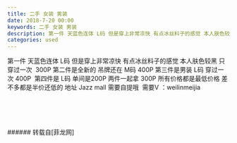 ```yaml
---
title: 二手 女装 男装
date: 2018-7-20 00:00
keywords: 二手 女装 男装
description: 第一件 天蓝色连体 L码 但是穿上非常凉快 有点冰丝料子的感觉 本人肤色较黑 只穿过一次  300P 第二件是全新的 吊牌还在 M码 400P 第三件是男装 L码 穿过一次 400P  第四件是 L码 单间是200P 两件一起拿 300P 所有价格都是最低价格 差不多都是半价还低的 地址 Jazz mall 需要自提哦  需要V ：weilinmeijia 
categories: used
---
```

<td class="t_f" id="postmessage_1530464">

第一件 天蓝色连体 L码 但是穿上非常凉快 有点冰丝料子的感觉 本人肤色较黑 只穿过一次  300P 第二件是全新的 吊牌还在 M码 400P 第三件是男装 L码 穿过一次 400P  第四件是 L码 单间是200P 两件一起拿 300P 所有价格都是最低价格 差不多都是半价还低的 地址 Jazz mall 需要自提哦  需要V ：weilinmeijia <br/>
<img alt="" border="0" class="zoom" data-cf-modified-ee2b0582e2293c70d803dd62-="" file="http://www.flw.ph/data/appbyme/upload/image/201807/20/s35eL5TuDiRZ.jpg" id="aimg_cjS6j" lazyloadthumb="1" onclick="" onmouseover="" src="http://www.flw.ph/data/appbyme/upload/image/201807/20/s35eL5TuDiRZ.jpg"/><br/>
<br/>
<img alt="" border="0" class="zoom" data-cf-modified-ee2b0582e2293c70d803dd62-="" file="http://www.flw.ph/data/appbyme/upload/image/201807/20/RA4tPnK3Fpe4.jpg" id="aimg_UVVvr" lazyloadthumb="1" onclick="" onmouseover="" src="http://www.flw.ph/data/appbyme/upload/image/201807/20/RA4tPnK3Fpe4.jpg"/><br/>
<br/>
<img alt="" border="0" class="zoom" data-cf-modified-ee2b0582e2293c70d803dd62-="" file="http://www.flw.ph/data/appbyme/upload/image/201807/20/GDJ6R76hpc35.jpg" id="aimg_bJfJ6" lazyloadthumb="1" onclick="" onmouseover="" src="http://www.flw.ph/data/appbyme/upload/image/201807/20/GDJ6R76hpc35.jpg"/><br/>
<br/>
<img alt="" border="0" class="zoom" data-cf-modified-ee2b0582e2293c70d803dd62-="" file="http://www.flw.ph/data/appbyme/upload/image/201807/20/5MKVuQ9vyGgI.jpg" id="aimg_fD1sj" lazyloadthumb="1" onclick="" onmouseover="" src="http://www.flw.ph/data/appbyme/upload/image/201807/20/5MKVuQ9vyGgI.jpg"/><br/>
<br/>
</td>
###### 转载自[菲龙网]